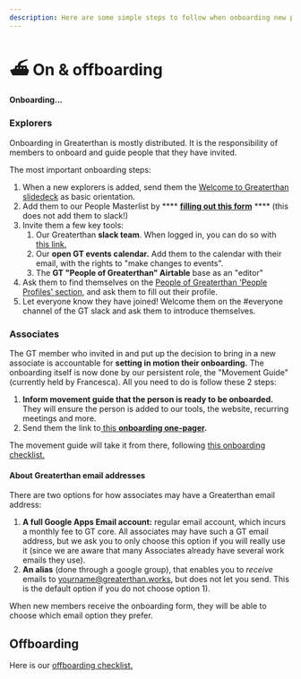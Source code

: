 ```yaml
---
description: Here are some simple steps to follow when onboarding new people to GT.
---
```


# ⛴ On & offboarding

#### Onboarding...

### Explorers

Onboarding in Greaterthan is mostly distributed. It is the responsibility of members to onboard and guide people that they have invited.&#x20;

The most important onboarding steps:&#x20;

1. When a new explorers is added, send them the [Welcome to Greaterthan slidedeck](https://docs.google.com/presentation/d/1rFSGgnr78lhhy5qUJU2nRUVO1Xro84iDbriAotjiRV0/edit#slide=id.p21) as basic orientation.&#x20;
2. Add them to our People Masterlist by **** [**filling out this form**](https://airtable.com/shrsRwYaxNOLaN46o) **** (this does not add them to slack!)
3. Invite them a few key tools:
   1. Our Greaterthan **slack team**. When logged in, you can do so with [this link. ](https://greaterfinance.slack.com/admin/invites)
   2. Our **open GT events calendar.** Add them to the calendar with their email, with the rights to "make changes to events".
   3. The **GT "People of Greaterthan" Airtable** base as an "editor"
4. Ask them to find themselves on the [People of Greaterthan 'People Profiles' section](https://airtable.com/app9eFED6mT3xijkm/pagWBlHlsH6y1kzeN?6iIC3=recQTeuAsbK6etMJC), and ask them to fill out their profile.&#x20;
5. Let everyone know they have joined! Welcome them on the #everyone channel of the GT slack and ask them to introduce themselves.&#x20;

### Associates

The GT member who invited in and put up the decision to bring in a new associate is accountable for **setting in motion their onboarding.** The onboarding itself is now done by our persistent role, the "Movement Guide" (currently held by Francesca). All you need to do is follow these 2 steps:&#x20;

1. **Inform movement guide that the person is ready to be onboarded.** They will ensure the person is added to our tools, the website, recurring meetings and more.&#x20;
2. Send them the link to[ this **onboarding one-pager**](https://docs.google.com/document/d/1Qij7\_XeBFWugVHX0m1mOg7rArwORcWDnkptbYgASLFY/edit)**.**

The movement guide will take it from there, following [this onboarding checklist.](https://docs.google.com/document/d/1IaLdXaXYWuCAGk-mG3gPXOwAAcJtJxpcDEi0heuGP9U/edit)

#### About Greaterthan email addresses

There are two options for how associates may have a Greaterthan email address:

1. **A full Google Apps Email account:** regular email account, which incurs a monthly fee to GT core. All associates may have such a GT email address, but we ask you to only choose this option if you will really use it (since we are aware that many Associates already have several work emails they use). &#x20;
2. **An alias** (done through a google group), that enables you to _receive_ emails to yourname@greaterthan.works, but does not let you send. This is the default option if you do not choose option 1).

When new members receive the onboarding form, they will be able to choose which email option they prefer.



## Offboarding

Here is our [offboarding checklist. ](https://docs.google.com/document/d/1bT3EXJSD-oTWouHSprullebs6bbxAMzyt\_UnJD3PYn8/edit)

